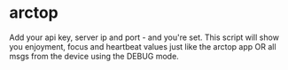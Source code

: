 # arctop

Add your api key, server ip and port - and you're set.
This script will show you enjoyment, focus and heartbeat values just like the arctop app OR all msgs from the device using the DEBUG mode.
